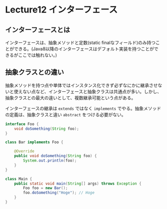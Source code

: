 # Lecture12 インターフェース

## インターフェースとは
インターフェースは、抽象メソッドと定数(static finalなフィールド)のみ持つことができる。(Java8以降のインターフェースはデフォルト実装を持つことができるがここでは触れない。)

## 抽象クラスとの違い
抽象メソッドを持つ点や単体ではインスタンス化できず必ずなにかに継承させないと使えない点など、インターフェースと抽象クラスは共通点が多い。しかし、抽象クラスとの最大の違いとして、複数継承可能という点がある。

インターフェースの継承は `extends` ではなく `implements` でやる。抽象メソッドの定義は、抽象クラスと違い `abstract` をつける必要がない。

```java
interface Foo {
    void doSomething(String foo);
}

class Bar implements Foo {

    @Override
    public void doSomething(String foo) {
        System.out.println(foo);
    }
}

class Main {
    public static void main(String[] args) throws Exception {
        Foo foo = new Bar();
        foo.doSomething("Hoge"); // Hoge
    }
}
```
